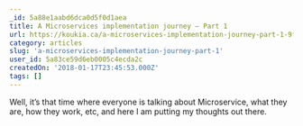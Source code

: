 ```yaml
---
_id: 5a88e1aabd6dca0d5f0d1aea
title: A Microservices implementation journey — Part 1
url: https://koukia.ca/a-microservices-implementation-journey-part-1-9f6471fe917
category: articles
slug: 'a-microservices-implementation-journey-part-1'
user_id: 5a83ce59d6eb0005c4ecda2c
createdOn: '2018-01-17T23:45:53.000Z'
tags: []
---
```


Well, it’s that time where everyone is talking about Microservice, what they are, how they work, etc, and here I am putting my thoughts out there.
